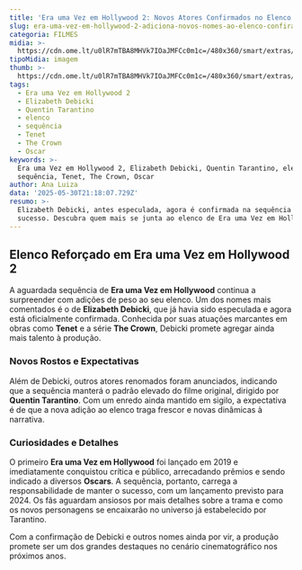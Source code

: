 ```yaml
---
title: 'Era uma Vez em Hollywood 2: Novos Atores Confirmados no Elenco Estelar'
slug: era-uma-vez-em-hollywood-2-adiciona-novos-nomes-ao-elenco-confira
categoria: FILMES
midia: >-
  https://cdn.ome.lt/u0lR7mTBA8MHVk7IOaJMFCc0m1c=/480x360/smart/extras/conteudos/Design_sem_nome56.png
tipoMidia: imagem
thumb: >-
  https://cdn.ome.lt/u0lR7mTBA8MHVk7IOaJMFCc0m1c=/480x360/smart/extras/conteudos/Design_sem_nome56.png
tags:
  - Era uma Vez em Hollywood 2
  - Elizabeth Debicki
  - Quentin Tarantino
  - elenco
  - sequência
  - Tenet
  - The Crown
  - Oscar
keywords: >-
  Era uma Vez em Hollywood 2, Elizabeth Debicki, Quentin Tarantino, elenco,
  sequência, Tenet, The Crown, Oscar
author: Ana Luiza
data: '2025-05-30T21:18:07.729Z'
resumo: >-
  Elizabeth Debicki, antes especulada, agora é confirmada na sequência de
  sucesso. Descubra quem mais se junta ao elenco de Era uma Vez em Hollywood 2.
---
```


## Elenco Reforçado em Era uma Vez em Hollywood 2

A aguardada sequência de **Era uma Vez em Hollywood** continua a surpreender com adições de peso ao seu elenco. Um dos nomes mais comentados é o de **Elizabeth Debicki**, que já havia sido especulada e agora está oficialmente confirmada. Conhecida por suas atuações marcantes em obras como **Tenet** e a série **The Crown**, Debicki promete agregar ainda mais talento à produção.

### Novos Rostos e Expectativas

Além de Debicki, outros atores renomados foram anunciados, indicando que a sequência manterá o padrão elevado do filme original, dirigido por **Quentin Tarantino**. Com um enredo ainda mantido em sigilo, a expectativa é de que a nova adição ao elenco traga frescor e novas dinâmicas à narrativa.

### Curiosidades e Detalhes

O primeiro **Era uma Vez em Hollywood** foi lançado em 2019 e imediatamente conquistou crítica e público, arrecadando prêmios e sendo indicado a diversos **Oscars**. A sequência, portanto, carrega a responsabilidade de manter o sucesso, com um lançamento previsto para 2024. Os fãs aguardam ansiosos por mais detalhes sobre a trama e como os novos personagens se encaixarão no universo já estabelecido por Tarantino.

Com a confirmação de Debicki e outros nomes ainda por vir, a produção promete ser um dos grandes destaques no cenário cinematográfico nos próximos anos.
